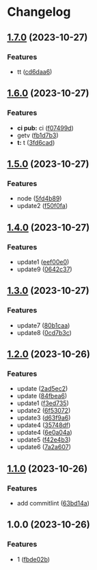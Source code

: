 # Changelog

## [1.7.0](https://github.com/ImagineBoom/test-action/compare/v1.6.0...v1.7.0) (2023-10-27)


### Features

* tt ([cd6daa6](https://github.com/ImagineBoom/test-action/commit/cd6daa625e89566a85d617318304244abaab8ce8))

## [1.6.0](https://github.com/ImagineBoom/test-action/compare/v1.5.0...v1.6.0) (2023-10-27)


### Features

* **ci pub:** ci ([f07499d](https://github.com/ImagineBoom/test-action/commit/f07499d45228d2dce92749e5394291c9fb3ba344))
* getv ([fb1d7b3](https://github.com/ImagineBoom/test-action/commit/fb1d7b345466883d21e6bb0de98d8cd3cf51d06b))
* **t:** t ([3fd6cad](https://github.com/ImagineBoom/test-action/commit/3fd6cad11108357c614564a02ffd96e3aad1354b))

## [1.5.0](https://github.com/ImagineBoom/test-action/compare/v1.4.0...v1.5.0) (2023-10-27)


### Features

* node ([5fd4b89](https://github.com/ImagineBoom/test-action/commit/5fd4b8995842c010a2ac4dab7785487ca0e695f0))
* update2 ([f50f0fa](https://github.com/ImagineBoom/test-action/commit/f50f0fa8fe08b7065ce186f0e8df9ed6a2821820))

## [1.4.0](https://www.github.com/ImagineBoom/test-action/compare/v1.3.0...v1.4.0) (2023-10-27)


### Features

* update1 ([eef00e0](https://www.github.com/ImagineBoom/test-action/commit/eef00e06f03281664a1713e74ca35be79f1f0758))
* update9 ([0642c37](https://www.github.com/ImagineBoom/test-action/commit/0642c37bda43935edaf2d631a3651f0d6ec69a01))

## [1.3.0](https://github.com/ImagineBoom/test-action/compare/v1.2.0...v1.3.0) (2023-10-27)


### Features

* update7 ([80b1caa](https://github.com/ImagineBoom/test-action/commit/80b1caa7d4f65b20128b3c10ddb969e1a3405c55))
* update8 ([0cd7b3c](https://github.com/ImagineBoom/test-action/commit/0cd7b3c740c90089375ed33600a4cb48fddc0dfc))

## [1.2.0](https://github.com/ImagineBoom/test-action/compare/v1.1.0...v1.2.0) (2023-10-26)


### Features

* update ([2ad5ec2](https://github.com/ImagineBoom/test-action/commit/2ad5ec2f3d78064371c8f152675bc5c4a81a9549))
* update ([84fbea6](https://github.com/ImagineBoom/test-action/commit/84fbea6b1bf4f288d873c5ee26dc034bc71f9075))
* update1 ([f3ed735](https://github.com/ImagineBoom/test-action/commit/f3ed735ffb18d803fa5a738747d6b4b7b652936d))
* update2 ([6f53072](https://github.com/ImagineBoom/test-action/commit/6f530723cbbe66b643d305fec1145034c6769085))
* update3 ([d63f9a6](https://github.com/ImagineBoom/test-action/commit/d63f9a64d870f54a81e7688802012f037051f677))
* update4 ([35748df](https://github.com/ImagineBoom/test-action/commit/35748df8dc91ffb71e81752f851784920fd8c635))
* update4 ([6e0a04a](https://github.com/ImagineBoom/test-action/commit/6e0a04a7e0e03e3eb03d4d0f525d4bb3281f9004))
* update5 ([f42e4b3](https://github.com/ImagineBoom/test-action/commit/f42e4b3751aa8eaa6566e48db094b2fb0380f4f9))
* update6 ([7a2a607](https://github.com/ImagineBoom/test-action/commit/7a2a6072dff5f230255ac12616535d2f515d9520))

## [1.1.0](https://github.com/ImagineBoom/test-action/compare/v1.0.0...v1.1.0) (2023-10-26)


### Features

* add commitlint ([63bd14a](https://github.com/ImagineBoom/test-action/commit/63bd14aad71ca0f514664dce3b967afaf89a7e93))

## 1.0.0 (2023-10-26)


### Features

* 1 ([fbde02b](https://github.com/ImagineBoom/test-action/commit/fbde02b086a9ab66e73d45d88f7a11bda5bac7fb))
